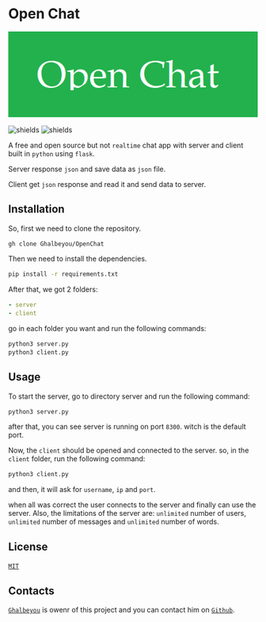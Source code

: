 # Open Chat
![OpenChat](OpenChat.png)

![shields](https://img.shields.io/badge/license-MIT-blue.svg?style=for-the-badge)
![shields](https://img.shields.io/badge/language-Python-blue.svg?style=for-the-badge)

A free and open source but not `realtime` chat app with server and client built in `python` using `flask`.

Server response `json` and save data as `json` file.

Client get `json` response and read it and send data to server.
## Installation
So, first we need to clone the repository.

```bash
gh clone Ghalbeyou/OpenChat
```

Then we need to install the dependencies.

```bash
pip install -r requirements.txt
```
After that, we got 2 folders:

```yml
- server
- client
```
go in each folder you want and run the following commands:

```bash
python3 server.py
python3 client.py
```
## Usage
To start the server, go to directory server and run the following command:

```bash
python3 server.py
```
after that, you can see server is running on port `8300`. witch is the default port.

Now, the `client` should be opened and connected to the server. so, in the `client` folder, run the following command:

```bash
python3 client.py
```
and then, it will ask for `username`, `ip` and `port`.

when all was correct the user connects to the server and finally can use the server.
Also, the limitations of the server are: `unlimited` number of users, `unlimited` number of messages and `unlimited` number of words.
## License
[`MIT`](https://opensource.org/licenses/MIT)
## Contacts
[`Ghalbeyou`](https://github.com/ghalbeyou) is owenr of this project and you can contact him on [`Github`](https://github.com/ghalbeyou).
